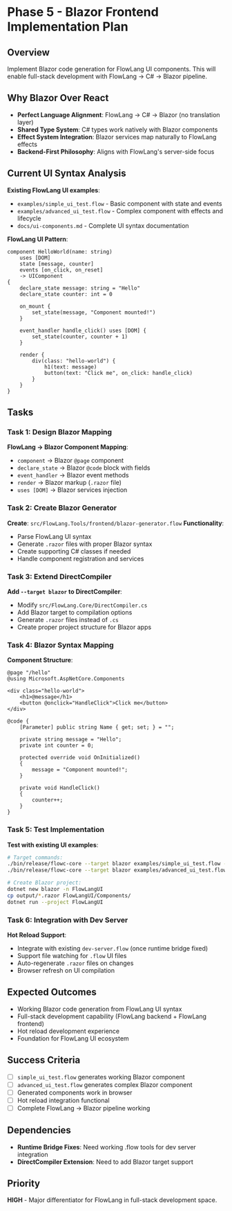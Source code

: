 # Phase 5 - Blazor Frontend Implementation Plan

## Overview
Implement Blazor code generation for FlowLang UI components. This will enable full-stack development with FlowLang → C# → Blazor pipeline.

## Why Blazor Over React
- **Perfect Language Alignment**: FlowLang → C# → Blazor (no translation layer)
- **Shared Type System**: C# types work natively with Blazor components
- **Effect System Integration**: Blazor services map naturally to FlowLang effects
- **Backend-First Philosophy**: Aligns with FlowLang's server-side focus

## Current UI Syntax Analysis
**Existing FlowLang UI examples**:
- `examples/simple_ui_test.flow` - Basic component with state and events
- `examples/advanced_ui_test.flow` - Complex component with effects and lifecycle
- `docs/ui-components.md` - Complete UI syntax documentation

**FlowLang UI Pattern**:
```flowlang
component HelloWorld(name: string) 
    uses [DOM] 
    state [message, counter]
    events [on_click, on_reset]
    -> UIComponent 
{
    declare_state message: string = "Hello"
    declare_state counter: int = 0
    
    on_mount {
        set_state(message, "Component mounted!")
    }
    
    event_handler handle_click() uses [DOM] {
        set_state(counter, counter + 1)
    }
    
    render {
        div(class: "hello-world") {
            h1(text: message)
            button(text: "Click me", on_click: handle_click)
        }
    }
}
```

## Tasks

### Task 1: Design Blazor Mapping
**FlowLang → Blazor Component Mapping**:
- `component` → Blazor `@page` component
- `declare_state` → Blazor `@code` block with fields
- `event_handler` → Blazor event methods  
- `render` → Blazor markup (`.razor` file)
- `uses [DOM]` → Blazor services injection

### Task 2: Create Blazor Generator
**Create**: `src/FlowLang.Tools/frontend/blazor-generator.flow`
**Functionality**:
- Parse FlowLang UI syntax
- Generate `.razor` files with proper Blazor syntax
- Create supporting C# classes if needed
- Handle component registration and services

### Task 3: Extend DirectCompiler
**Add `--target blazor` to DirectCompiler**:
- Modify `src/FlowLang.Core/DirectCompiler.cs`
- Add Blazor target to compilation options
- Generate `.razor` files instead of `.cs`
- Create proper project structure for Blazor apps

### Task 4: Blazor Syntax Mapping
**Component Structure**:
```blazor
@page "/hello"
@using Microsoft.AspNetCore.Components

<div class="hello-world">
    <h1>@message</h1>
    <button @onclick="HandleClick">Click me</button>
</div>

@code {
    [Parameter] public string Name { get; set; } = "";
    
    private string message = "Hello";
    private int counter = 0;
    
    protected override void OnInitialized()
    {
        message = "Component mounted!";
    }
    
    private void HandleClick()
    {
        counter++;
    }
}
```

### Task 5: Test Implementation
**Test with existing UI examples**:
```bash
# Target commands:
./bin/release/flowc-core --target blazor examples/simple_ui_test.flow -o output/SimpleUI.razor
./bin/release/flowc-core --target blazor examples/advanced_ui_test.flow -o output/Dashboard.razor

# Create Blazor project:
dotnet new blazor -n FlowLangUI
cp output/*.razor FlowLangUI/Components/
dotnet run --project FlowLangUI
```

### Task 6: Integration with Dev Server
**Hot Reload Support**:
- Integrate with existing `dev-server.flow` (once runtime bridge fixed)
- Support file watching for `.flow` UI files
- Auto-regenerate `.razor` files on changes
- Browser refresh on UI compilation

## Expected Outcomes
- Working Blazor code generation from FlowLang UI syntax
- Full-stack development capability (FlowLang backend + FlowLang frontend)
- Hot reload development experience
- Foundation for FlowLang UI ecosystem

## Success Criteria
- [ ] `simple_ui_test.flow` generates working Blazor component
- [ ] `advanced_ui_test.flow` generates complex Blazor component  
- [ ] Generated components work in browser
- [ ] Hot reload integration functional
- [ ] Complete FlowLang → Blazor pipeline working

## Dependencies
- **Runtime Bridge Fixes**: Need working .flow tools for dev server integration
- **DirectCompiler Extension**: Need to add Blazor target support

## Priority
**HIGH** - Major differentiator for FlowLang in full-stack development space.